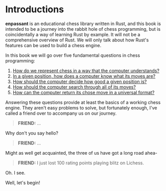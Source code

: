 # Introductions

**enpassant** is an educational chess library written in Rust, and this book is intended to be a journey into the rabbit hole of chess programming, but is coincidentally a way of learning Rust by example. It will not be a comprehensive overview of Rust. We will only talk about how Rust's features can be used to build a chess engine.

In this book we will go over five fundamental questions in chess programming:

1. [How do we represent chess in a way that the computer understands?](boardrepr/boardrepr.md)
2. [In a given position, how does a computer know what its moves are?](movegeneration/movegeneration.md)
3. [How should the computer decide how good a given position is?](eval/eval.md)
4. [How should the computer search through all of its moves?](search/search.md)
5. [How can the computer return its chose move in a universal format?](uci/uci.md)

Answering these questions provide at least the basics of a working chess engine. They aren't easy problems to solve, but fortunately enough, I've called a friend over to accompany us on our journey.

> **FRIEND:** ...

Why don't you say hello?

> **FRIEND:** ...

Might as well get acquainted, the three of us have got a long road ahea-

> **FRIEND:** I just lost 100 rating points playing blitz on Lichess.

Oh. I see.

Well, let's begin!
